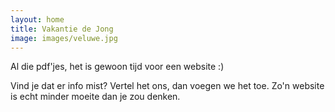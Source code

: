 ```yaml
---
layout: home
title: Vakantie de Jong
image: images/veluwe.jpg
---
```

Al die pdf'jes, het is gewoon tijd voor een website :)

Vind je dat er info mist? Vertel het ons, dan voegen we het toe. Zo'n website is echt minder moeite dan je zou denken.
